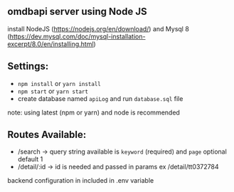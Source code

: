 ## omdbapi server using Node JS

install NodeJS (https://nodejs.org/en/download/) and Mysql 8 (https://dev.mysql.com/doc/mysql-installation-excerpt/8.0/en/installing.html)

## Settings:
- `npm install` or `yarn install`
- `npm start` or `yarn start`
- create database named `apiLog` and run `database.sql` file

note: using latest (npm or yarn) and node is recommended

## Routes Available:
- /search -> query string available is `keyword` (required) and `page` optional default 1
- /detail/:id -> id is needed and passed in params ex /detail/tt0372784

backend configuration in included in .env variable
